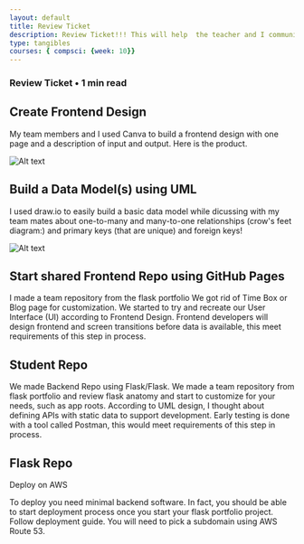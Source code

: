 ```yaml
---
layout: default
title: Review Ticket
description: Review Ticket!!! This will help  the teacher and I communicate  results.
type: tangibles
courses: { compsci: {week: 10}}
---
```


### Review Ticket • 1 min read
## Create Frontend Design
My team members and I used Canva to build a frontend design with one page and a description of input and output.  Here is the product.

![Alt text](/student/images/better.png)


## Build a Data Model(s) using UML
I used draw.io to easily build a basic data model while dicussing with my team mates about one-to-many and many-to-one relationships (crow's feet diagram:) and primary keys (that are unique) and foreign keys!

![Alt text](/student/images/uml.png)

## Start shared Frontend Repo using GitHub Pages
I made a team repository from the flask portfolio  We got rid of Time Box or Blog page for customization. We started to try and recreate our  User Interface (UI) according to Frontend Design. Frontend developers will design frontend and screen transitions before data is available, this meet requirements of this step in process.

## Student Repo
We made  Backend Repo using Flask/Flask. We made a team repository from flask portfolio and review flask anatomy and start to customize for your needs, such as app roots.   According to UML design, I thought about defining APIs with static data to support development. Early testing is done with a tool called Postman, this would meet requirements of this step in process.

## Flask Repo
Deploy on AWS

To deploy you need minimal backend software. In fact, you should be able to start deployment process once you start your flask portfolio project. Follow deployment guide. You will need to pick a subdomain using AWS Route 53.